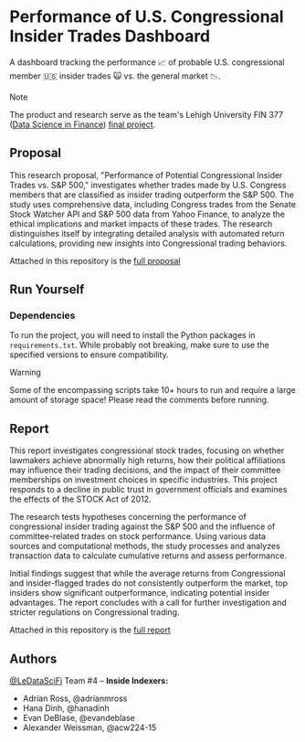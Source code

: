 # Performance of U.S. Congressional Insider Trades Dashboard

A dashboard tracking the performance 📈 of probable U.S. congressional member 🇺🇸 insider trades 🙀 vs. the general market 📉.

> [!NOTE]
> The product and research serve as the team's Lehigh University FIN 377 ([Data Science in Finance](https://ledatascifi.github.io/)) [final project](https://ledatascifi.github.io/ledatascifi-2024/content/assignments/project.html).

## Proposal


This research proposal, "Performance of Potential Congressional Insider Trades vs. S&P 500," investigates whether trades made by U.S. Congress members that are classified as insider trading outperform the S&P 500. The study uses comprehensive data, including Congress trades from the Senate Stock Watcher API and S&P 500 data from Yahoo Finance, to analyze the ethical implications and market impacts of these trades. The research distinguishes itself by integrating detailed analysis with automated return calculations, providing new insights into Congressional trading behaviors.

Attached in this repository is the [full proposal](./proposal.md)

## Run Yourself

### Dependencies

To run the project, you will need to install the Python packages in `requirements.txt`. While probably not breaking, make sure to use the specified versions to ensure compatibility.

> [!WARNING]
> Some of the encompassing scripts take 10+ hours to run and require a large amount of storage space! Please read the comments before running. 

## Report

This report investigates congressional stock trades, focusing on whether lawmakers achieve abnormally high returns, how their political affiliations may influence their trading decisions, and the impact of their committee memberships on investment choices in specific industries. This project responds to a decline in public trust in government officials and examines the effects of the STOCK Act of 2012. 

The research tests hypotheses concerning the performance of congressional insider trading against the S&P 500 and the influence of committee-related trades on stock performance. Using various data sources and computational methods, the study processes and analyzes transaction data to calculate cumulative returns and assess performance. 

Initial findings suggest that while the average returns from Congressional and insider-flagged trades do not consistently outperform the market, top insiders show significant outperformance, indicating potential insider advantages. The report concludes with a call for further investigation and stricter regulations on Congressional trading.

Attached in this repository is the [full report](./report.md)

## Authors

[@LeDataSciFi](https://github.com/LeDataSciFi) Team #4 – **Inside Indexers:** 

- Adrian Ross, @adrianmross
- Hana Dinh, @hanadinh
- Evan DeBlase, @evandeblase
- Alexander Weissman, @acw224-15
